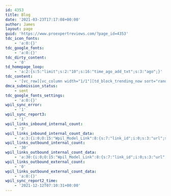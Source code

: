 ```yaml
---
id: 4353
title: Blog
date: '2021-03-23T17:17:08+00:00'
author: James
layout: page
guid: 'https://www.proexpertreviews.com/?page_id=4353'
tdc_icon_fonts:
    - 'a:0:{}'
tdc_google_fonts:
    - 'a:0:{}'
tdc_dirty_content:
    - '0'
td_homepage_loop:
    - 'a:2:{s:5:"limit";s:2:"10";s:16:"time_ago_add_txt";s:3:"ago";}'
tdc_content:
    - '[vc_row][vc_column width="1/1"][td_block_trending_now sort="random_posts" limit="5"][/vc_column][/vc_row][vc_row el_class="td-ss-row"][vc_column width="2/3"][/vc_column][vc_column width="1/3"][/vc_column][/vc_row][vc_row][vc_column width="2/3"][/vc_column][vc_column width="1/3"][/vc_column][/vc_row][vc_row full_width="stretch_row_content td-stretch-content"][vc_column][/vc_column][/vc_row][vc_row][vc_column width="1/1"][vc_empty_space][/vc_column][/vc_row][vc_row full_width="stretch_row_content td-stretch-content"][vc_column][vc_empty_space][/vc_column][/vc_row][vc_row][vc_column width="1/3"][/vc_column][vc_column width="1/3"][tdm_block_column_title title_text="TGF0ZXN0JTIwUG9zdHM=" title_tag="h1" title_size="tdm-title-bg" tds_title="tds_title1" tds_title2-line_alignment="10"][/vc_column][vc_column width="1/3"][/vc_column][/vc_row][vc_row][vc_column width="1/1"][td_block_12 ajax_pagination="infinite"][/vc_column][/vc_row]'
dmca_submission_status:
    - sent
tdc_google_fonts_settings:
    - 'a:0:{}'
wpil_sync_error:
    - '1'
wpil_sync_report3:
    - '1'
wpil_links_inbound_internal_count:
    - '3'
wpil_links_inbound_internal_count_data:
    - 'a:3:{i:0;O:15:"Wpil_Model_Link":8:{s:7:"link_id";i:0;s:3:"url";s:40:"https://www.journeyingtheglobe.com/blog/";s:4:"host";s:22:"journeyingtheglobe.com";s:8:"internal";b:1;s:4:"post";O:15:"Wpil_Model_Post":9:{s:2:"id";s:2:"51";s:5:"title";N;s:4:"type";s:4:"post";s:6:"status";N;s:7:"content";N;s:5:"links";N;s:4:"slug";N;s:6:"clicks";N;s:8:"position";N;}s:6:"anchor";s:10:"All Guides";s:15:"added_by_plugin";b:0;s:8:"location";s:7:"content";}i:1;O:15:"Wpil_Model_Link":8:{s:7:"link_id";i:0;s:3:"url";s:40:"https://www.journeyingtheglobe.com/blog/";s:4:"host";s:22:"journeyingtheglobe.com";s:8:"internal";b:1;s:4:"post";O:15:"Wpil_Model_Post":9:{s:2:"id";s:4:"4539";s:5:"title";N;s:4:"type";s:4:"post";s:6:"status";N;s:7:"content";N;s:5:"links";N;s:4:"slug";N;s:6:"clicks";N;s:8:"position";N;}s:6:"anchor";s:10:"All Guides";s:15:"added_by_plugin";b:0;s:8:"location";s:7:"content";}i:2;O:15:"Wpil_Model_Link":8:{s:7:"link_id";i:0;s:3:"url";s:40:"https://www.journeyingtheglobe.com/blog/";s:4:"host";s:22:"journeyingtheglobe.com";s:8:"internal";b:1;s:4:"post";O:15:"Wpil_Model_Post":9:{s:2:"id";s:4:"3368";s:5:"title";N;s:4:"type";s:4:"post";s:6:"status";N;s:7:"content";N;s:5:"links";N;s:4:"slug";N;s:6:"clicks";N;s:8:"position";N;}s:6:"anchor";s:12:"destinations";s:15:"added_by_plugin";b:0;s:8:"location";s:7:"content";}}'
wpil_links_outbound_internal_count:
    - '30'
wpil_links_outbound_internal_count_data:
    - 'a:30:{i:0;O:15:"Wpil_Model_Link":8:{s:7:"link_id";i:0;s:3:"url";s:62:"https://www.journeyingtheglobe.com/best-sustainable-backpacks/";s:4:"host";s:22:"journeyingtheglobe.com";s:8:"internal";b:1;s:4:"post";O:15:"Wpil_Model_Post":9:{s:2:"id";i:3770;s:5:"title";N;s:4:"type";s:4:"post";s:6:"status";N;s:7:"content";N;s:5:"links";N;s:4:"slug";N;s:6:"clicks";N;s:8:"position";N;}s:6:"anchor";s:56:"9 Best Sustainable Backpacks for Eco Friendly Travellers";s:15:"added_by_plugin";b:0;s:8:"location";s:7:"content";}i:1;O:15:"Wpil_Model_Link":8:{s:7:"link_id";i:0;s:3:"url";s:66:"https://www.journeyingtheglobe.com/family-friendly-hotels-in-ubud/";s:4:"host";s:22:"journeyingtheglobe.com";s:8:"internal";b:1;s:4:"post";O:15:"Wpil_Model_Post":9:{s:2:"id";i:3564;s:5:"title";N;s:4:"type";s:4:"post";s:6:"status";N;s:7:"content";N;s:5:"links";N;s:4:"slug";N;s:6:"clicks";N;s:8:"position";N;}s:6:"anchor";s:57:"9 Family Friendly Hotels in Ubud: Where to Stay With Kids";s:15:"added_by_plugin";b:0;s:8:"location";s:7:"content";}i:2;O:15:"Wpil_Model_Link":8:{s:7:"link_id";i:0;s:3:"url";s:69:"https://www.journeyingtheglobe.com/what-is-illegal-in-bali-indonesia/";s:4:"host";s:22:"journeyingtheglobe.com";s:8:"internal";b:1;s:4:"post";O:15:"Wpil_Model_Post":9:{s:2:"id";i:3492;s:5:"title";N;s:4:"type";s:4:"post";s:6:"status";N;s:7:"content";N;s:5:"links";N;s:4:"slug";N;s:6:"clicks";N;s:8:"position";N;}s:6:"anchor";s:61:"7 Common Things That Are Illegal in Bali: Dos &#038; Don’ts";s:15:"added_by_plugin";b:0;s:8:"location";s:7:"content";}i:3;O:15:"Wpil_Model_Link":8:{s:7:"link_id";i:0;s:3:"url";s:60:"https://www.journeyingtheglobe.com/is-hawaii-worth-visiting/";s:4:"host";s:22:"journeyingtheglobe.com";s:8:"internal";b:1;s:4:"post";O:15:"Wpil_Model_Post":9:{s:2:"id";i:3634;s:5:"title";N;s:4:"type";s:4:"post";s:6:"status";N;s:7:"content";N;s:5:"links";N;s:4:"slug";N;s:6:"clicks";N;s:8:"position";N;}s:6:"anchor";s:58:"Is Hawaii Worth Visiting? The Complete Hawaii Travel Guide";s:15:"added_by_plugin";b:0;s:8:"location";s:7:"content";}i:4;O:15:"Wpil_Model_Link":8:{s:7:"link_id";i:0;s:3:"url";s:53:"https://www.journeyingtheglobe.com/bora-bora-vs-fiji/";s:4:"host";s:22:"journeyingtheglobe.com";s:8:"internal";b:1;s:4:"post";O:15:"Wpil_Model_Post":9:{s:2:"id";i:3954;s:5:"title";N;s:4:"type";s:4:"post";s:6:"status";N;s:7:"content";N;s:5:"links";N;s:4:"slug";N;s:6:"clicks";N;s:8:"position";N;}s:6:"anchor";s:53:"Bora Bora vs Fiji (Where Is Better To Visit In 2022?)";s:15:"added_by_plugin";b:0;s:8:"location";s:7:"content";}i:5;O:15:"Wpil_Model_Link":8:{s:7:"link_id";i:0;s:3:"url";s:78:"https://www.journeyingtheglobe.com/wp-admin/post.php?post=7115&amp;action=edit";s:4:"host";s:22:"journeyingtheglobe.com";s:8:"internal";b:1;s:4:"post";N;s:6:"anchor";s:4:"edit";s:15:"added_by_plugin";b:0;s:8:"location";s:7:"content";}i:6;O:15:"Wpil_Model_Link":8:{s:7:"link_id";i:0;s:3:"url";s:58:"https://www.journeyingtheglobe.com/do-sharks-have-tongues/";s:4:"host";s:22:"journeyingtheglobe.com";s:8:"internal";b:1;s:4:"post";O:15:"Wpil_Model_Post":9:{s:2:"id";i:7115;s:5:"title";N;s:4:"type";s:4:"post";s:6:"status";N;s:7:"content";N;s:5:"links";N;s:4:"slug";N;s:6:"clicks";N;s:8:"position";N;}s:6:"anchor";s:58:"Do Sharks Have Tongues? Can Sharks Stick their Tongue Out?";s:15:"added_by_plugin";b:0;s:8:"location";s:7:"content";}i:7;O:15:"Wpil_Model_Link":8:{s:7:"link_id";i:0;s:3:"url";s:58:"https://www.journeyingtheglobe.com/do-sharks-have-tongues/";s:4:"host";s:22:"journeyingtheglobe.com";s:8:"internal";b:1;s:4:"post";r:106;s:6:"anchor";s:58:"Do Sharks Have Tongues? Can Sharks Stick their Tongue Out?";s:15:"added_by_plugin";b:0;s:8:"location";s:7:"content";}i:8;O:15:"Wpil_Model_Link":8:{s:7:"link_id";i:0;s:3:"url";s:51:"https://www.journeyingtheglobe.com/author/abhishek/";s:4:"host";s:22:"journeyingtheglobe.com";s:8:"internal";b:1;s:4:"post";N;s:6:"anchor";s:10:"Steven Lum";s:15:"added_by_plugin";b:0;s:8:"location";s:7:"content";}i:9;O:15:"Wpil_Model_Link":8:{s:7:"link_id";i:0;s:3:"url";s:58:"https://www.journeyingtheglobe.com/do-sharks-have-tongues/";s:4:"host";s:22:"journeyingtheglobe.com";s:8:"internal";b:1;s:4:"post";r:106;s:6:"anchor";s:9:"Read more";s:15:"added_by_plugin";b:0;s:8:"location";s:7:"content";}i:10;O:15:"Wpil_Model_Link":8:{s:7:"link_id";i:0;s:3:"url";s:78:"https://www.journeyingtheglobe.com/wp-admin/post.php?post=6648&amp;action=edit";s:4:"host";s:22:"journeyingtheglobe.com";s:8:"internal";b:1;s:4:"post";N;s:6:"anchor";s:4:"edit";s:15:"added_by_plugin";b:0;s:8:"location";s:7:"content";}i:11;O:15:"Wpil_Model_Link":8:{s:7:"link_id";i:0;s:3:"url";s:86:"https://www.journeyingtheglobe.com/top-9-irresistible-dishes-of-jamaican-food-culture/";s:4:"host";s:22:"journeyingtheglobe.com";s:8:"internal";b:1;s:4:"post";O:15:"Wpil_Model_Post":9:{s:2:"id";i:6648;s:5:"title";N;s:4:"type";s:4:"post";s:6:"status";N;s:7:"content";N;s:5:"links";N;s:4:"slug";N;s:6:"clicks";N;s:8:"position";N;}s:6:"anchor";s:50:"Top 9 Irresistible Dishes of Jamaican Food Culture";s:15:"added_by_plugin";b:0;s:8:"location";s:7:"content";}i:12;O:15:"Wpil_Model_Link":8:{s:7:"link_id";i:0;s:3:"url";s:86:"https://www.journeyingtheglobe.com/top-9-irresistible-dishes-of-jamaican-food-culture/";s:4:"host";s:22:"journeyingtheglobe.com";s:8:"internal";b:1;s:4:"post";r:160;s:6:"anchor";s:50:"Top 9 Irresistible Dishes of Jamaican Food Culture";s:15:"added_by_plugin";b:0;s:8:"location";s:7:"content";}i:13;O:15:"Wpil_Model_Link":8:{s:7:"link_id";i:0;s:3:"url";s:51:"https://www.journeyingtheglobe.com/author/abhishek/";s:4:"host";s:22:"journeyingtheglobe.com";s:8:"internal";b:1;s:4:"post";N;s:6:"anchor";s:10:"Steven Lum";s:15:"added_by_plugin";b:0;s:8:"location";s:7:"content";}i:14;O:15:"Wpil_Model_Link":8:{s:7:"link_id";i:0;s:3:"url";s:86:"https://www.journeyingtheglobe.com/top-9-irresistible-dishes-of-jamaican-food-culture/";s:4:"host";s:22:"journeyingtheglobe.com";s:8:"internal";b:1;s:4:"post";r:160;s:6:"anchor";s:9:"Read more";s:15:"added_by_plugin";b:0;s:8:"location";s:7:"content";}i:15;O:15:"Wpil_Model_Link":8:{s:7:"link_id";i:0;s:3:"url";s:78:"https://www.journeyingtheglobe.com/wp-admin/post.php?post=6598&amp;action=edit";s:4:"host";s:22:"journeyingtheglobe.com";s:8:"internal";b:1;s:4:"post";N;s:6:"anchor";s:4:"edit";s:15:"added_by_plugin";b:0;s:8:"location";s:7:"content";}i:16;O:15:"Wpil_Model_Link":8:{s:7:"link_id";i:0;s:3:"url";s:57:"https://www.journeyingtheglobe.com/hawaiian-food-culture/";s:4:"host";s:22:"journeyingtheglobe.com";s:8:"internal";b:1;s:4:"post";O:15:"Wpil_Model_Post":9:{s:2:"id";i:6598;s:5:"title";N;s:4:"type";s:4:"post";s:6:"status";N;s:7:"content";N;s:5:"links";N;s:4:"slug";N;s:6:"clicks";N;s:8:"position";N;}s:6:"anchor";s:67:"Hawaiian Food Culture: 12 Best Dishes You Should Eat When in Hawaii";s:15:"added_by_plugin";b:0;s:8:"location";s:7:"content";}i:17;O:15:"Wpil_Model_Link":8:{s:7:"link_id";i:0;s:3:"url";s:57:"https://www.journeyingtheglobe.com/hawaiian-food-culture/";s:4:"host";s:22:"journeyingtheglobe.com";s:8:"internal";b:1;s:4:"post";r:214;s:6:"anchor";s:67:"Hawaiian Food Culture: 12 Best Dishes You Should Eat When in Hawaii";s:15:"added_by_plugin";b:0;s:8:"location";s:7:"content";}i:18;O:15:"Wpil_Model_Link":8:{s:7:"link_id";i:0;s:3:"url";s:51:"https://www.journeyingtheglobe.com/author/abhishek/";s:4:"host";s:22:"journeyingtheglobe.com";s:8:"internal";b:1;s:4:"post";N;s:6:"anchor";s:10:"Steven Lum";s:15:"added_by_plugin";b:0;s:8:"location";s:7:"content";}i:19;O:15:"Wpil_Model_Link":8:{s:7:"link_id";i:0;s:3:"url";s:57:"https://www.journeyingtheglobe.com/hawaiian-food-culture/";s:4:"host";s:22:"journeyingtheglobe.com";s:8:"internal";b:1;s:4:"post";r:214;s:6:"anchor";s:9:"Read more";s:15:"added_by_plugin";b:0;s:8:"location";s:7:"content";}i:20;O:15:"Wpil_Model_Link":8:{s:7:"link_id";i:0;s:3:"url";s:78:"https://www.journeyingtheglobe.com/wp-admin/post.php?post=6517&amp;action=edit";s:4:"host";s:22:"journeyingtheglobe.com";s:8:"internal";b:1;s:4:"post";N;s:6:"anchor";s:4:"edit";s:15:"added_by_plugin";b:0;s:8:"location";s:7:"content";}i:21;O:15:"Wpil_Model_Link":8:{s:7:"link_id";i:0;s:3:"url";s:57:"https://www.journeyingtheglobe.com/healthy-lebanese-food/";s:4:"host";s:22:"journeyingtheglobe.com";s:8:"internal";b:1;s:4:"post";O:15:"Wpil_Model_Post":9:{s:2:"id";i:6517;s:5:"title";N;s:4:"type";s:4:"post";s:6:"status";N;s:7:"content";N;s:5:"links";N;s:4:"slug";N;s:6:"clicks";N;s:8:"position";N;}s:6:"anchor";s:55:"Must-Have Lebanese Food Dishes to Savor When in Lebanon";s:15:"added_by_plugin";b:0;s:8:"location";s:7:"content";}i:22;O:15:"Wpil_Model_Link":8:{s:7:"link_id";i:0;s:3:"url";s:57:"https://www.journeyingtheglobe.com/healthy-lebanese-food/";s:4:"host";s:22:"journeyingtheglobe.com";s:8:"internal";b:1;s:4:"post";r:268;s:6:"anchor";s:55:"Must-Have Lebanese Food Dishes to Savor When in Lebanon";s:15:"added_by_plugin";b:0;s:8:"location";s:7:"content";}i:23;O:15:"Wpil_Model_Link":8:{s:7:"link_id";i:0;s:3:"url";s:51:"https://www.journeyingtheglobe.com/author/abhishek/";s:4:"host";s:22:"journeyingtheglobe.com";s:8:"internal";b:1;s:4:"post";N;s:6:"anchor";s:10:"Steven Lum";s:15:"added_by_plugin";b:0;s:8:"location";s:7:"content";}i:24;O:15:"Wpil_Model_Link":8:{s:7:"link_id";i:0;s:3:"url";s:57:"https://www.journeyingtheglobe.com/healthy-lebanese-food/";s:4:"host";s:22:"journeyingtheglobe.com";s:8:"internal";b:1;s:4:"post";r:268;s:6:"anchor";s:9:"Read more";s:15:"added_by_plugin";b:0;s:8:"location";s:7:"content";}i:25;O:15:"Wpil_Model_Link":8:{s:7:"link_id";i:0;s:3:"url";s:78:"https://www.journeyingtheglobe.com/wp-admin/post.php?post=6469&amp;action=edit";s:4:"host";s:22:"journeyingtheglobe.com";s:8:"internal";b:1;s:4:"post";N;s:6:"anchor";s:4:"edit";s:15:"added_by_plugin";b:0;s:8:"location";s:7:"content";}i:26;O:15:"Wpil_Model_Link":8:{s:7:"link_id";i:0;s:3:"url";s:55:"https://www.journeyingtheglobe.com/florida-shore-birds/";s:4:"host";s:22:"journeyingtheglobe.com";s:8:"internal";b:1;s:4:"post";O:15:"Wpil_Model_Post":9:{s:2:"id";i:6469;s:5:"title";N;s:4:"type";s:4:"post";s:6:"status";N;s:7:"content";N;s:5:"links";N;s:4:"slug";N;s:6:"clicks";N;s:8:"position";N;}s:6:"anchor";s:79:"Florida Shore Birds With Amazing Colors to Watch in 2022 (Beach Birds Pictures)";s:15:"added_by_plugin";b:0;s:8:"location";s:7:"content";}i:27;O:15:"Wpil_Model_Link":8:{s:7:"link_id";i:0;s:3:"url";s:55:"https://www.journeyingtheglobe.com/florida-shore-birds/";s:4:"host";s:22:"journeyingtheglobe.com";s:8:"internal";b:1;s:4:"post";r:322;s:6:"anchor";s:79:"Florida Shore Birds With Amazing Colors to Watch in 2022 (Beach Birds Pictures)";s:15:"added_by_plugin";b:0;s:8:"location";s:7:"content";}i:28;O:15:"Wpil_Model_Link":8:{s:7:"link_id";i:0;s:3:"url";s:51:"https://www.journeyingtheglobe.com/author/abhishek/";s:4:"host";s:22:"journeyingtheglobe.com";s:8:"internal";b:1;s:4:"post";N;s:6:"anchor";s:10:"Steven Lum";s:15:"added_by_plugin";b:0;s:8:"location";s:7:"content";}i:29;O:15:"Wpil_Model_Link":8:{s:7:"link_id";i:0;s:3:"url";s:55:"https://www.journeyingtheglobe.com/florida-shore-birds/";s:4:"host";s:22:"journeyingtheglobe.com";s:8:"internal";b:1;s:4:"post";r:322;s:6:"anchor";s:9:"Read more";s:15:"added_by_plugin";b:0;s:8:"location";s:7:"content";}}'
wpil_links_outbound_external_count:
    - '0'
wpil_links_outbound_external_count_data:
    - 'a:0:{}'
wpil_sync_report2_time:
    - '2021-12-12T07:10:31+00:00'
---
```


